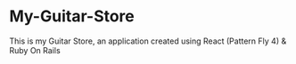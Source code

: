 # My-Guitar-Store
This is my Guitar Store, an application created using React (Pattern Fly 4) &amp; Ruby On Rails
